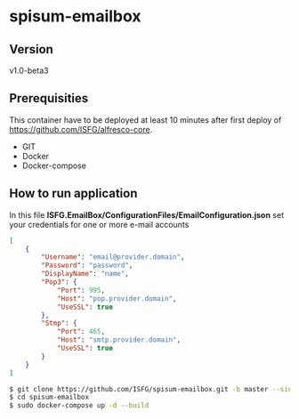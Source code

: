 # spisum-emailbox

## Version

v1.0-beta3

## Prerequisities

This container have to be deployed at least 10 minutes after first deploy of https://github.com/ISFG/alfresco-core.

- GIT
- Docker
- Docker-compose

## How to run application

In this file **ISFG.EmailBox/ConfigurationFiles/EmailConfiguration.json** set your credentials for one or more e-mail accounts
```json
[
    {
        "Username": "email@provider.domain",
        "Password": "password",
        "DisplayName": "name",
        "Pop3": {
            "Port": 995,
            "Host": "pop.provider.domain",
            "UseSSL": true
        },
        "Stmp": {
            "Port": 465,
            "Host": "smtp.provider.domain",
            "UseSSL": true
        }
    }
]
```

```bash
$ git clone https://github.com/ISFG/spisum-emailbox.git -b master --single-branch spisum-emailbox
$ cd spisum-emailbox 
$ sudo docker-compose up -d --build
```
